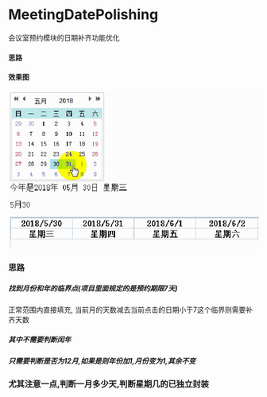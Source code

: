 # MeetingDatePolishing
会议室预约模块的日期补齐功能优化

#### 思路





#### 效果图
![](https://github.com/web3601/MeetingDatePolishing/blob/master/mp4/md1.gif)


### 思路

##### 找到月份和年的临界点(项目里面规定的是预约期限7天)

正常范围内直接填充,
当前月的天数减去当前点击的日期小于7这个临界则需要补齐天数


##### 其中不需要判断闰年

##### 只需要判断是否为12月,如果是则年份加1,月份变为1,其余不变

### 尤其注意一点,判断一月多少天,判断星期几的已独立封装